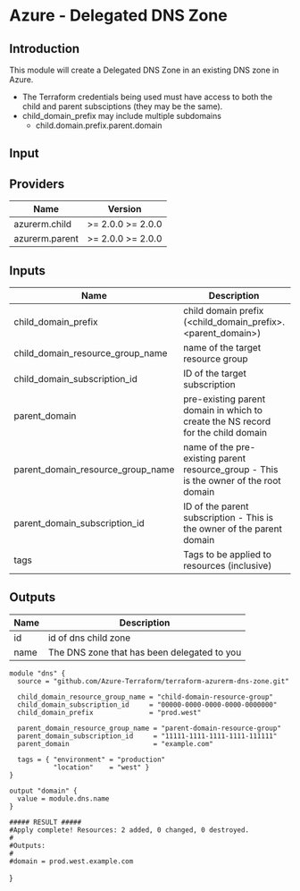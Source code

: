 # Azure - Delegated DNS Zone

## Introduction

This module will create a Delegated DNS Zone in an existing DNS zone in Azure. 
* The Terraform credentials being used must have access to both the child and parent subsciptions (they may be the same).
* child_domain_prefix may include multiple subdomains
  - child.domain.prefix.parent.domain

## Input

<!--- BEGIN_TF_DOCS --->
## Providers

| Name | Version |
|------|---------|
| azurerm.child | >= 2.0.0 >= 2.0.0 |
| azurerm.parent | >= 2.0.0 >= 2.0.0 |

## Inputs

| Name | Description | Type | Default | Required |
|------|-------------|------|---------|:-----:|
| child\_domain\_prefix | child domain prefix (<child\_domain\_prefix>.<parent\_domain>) | `string` | n/a | yes |
| child\_domain\_resource\_group\_name | name of the target resource group | `string` | n/a | yes |
| child\_domain\_subscription\_id | ID of the target subscription | `string` | n/a | yes |
| parent\_domain | pre-existing parent domain in which to create the NS record for the child domain | `string` | n/a | yes |
| parent\_domain\_resource\_group\_name | name of the pre-existing parent resource\_group - This is the owner of the root domain | `string` | n/a | yes |
| parent\_domain\_subscription\_id | ID of the parent subscription - This is the owner of the parent domain | `string` | n/a | yes |
| tags | Tags to be applied to resources (inclusive) | `map(string)` | n/a | yes |

## Outputs

| Name | Description |
|------|-------------|
| id | id of dns child zone |
| name | The DNS zone that has been delegated to you |
<!--- END_TF_DOCS --->

~~~~
module "dns" {
  source = "github.com/Azure-Terraform/terraform-azurerm-dns-zone.git"

  child_domain_resource_group_name = "child-domain-resource-group"
  child_domain_subscription_id     = "00000-0000-0000-0000-0000000"
  child_domain_prefix              = "prod.west"

  parent_domain_resource_group_name = "parent-domain-resource-group"
  parent_domain_subscription_id     = "11111-1111-1111-1111-111111"
  parent_domain                     = "example.com"

  tags = { "environment" = "production"
           "location"    = "west" }
}

output "domain" {
  value = module.dns.name
}

##### RESULT #####
#Apply complete! Resources: 2 added, 0 changed, 0 destroyed.
#
#Outputs:
#
#domain = prod.west.example.com
~~~~

}
